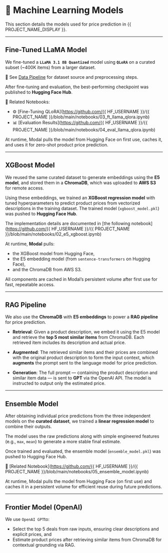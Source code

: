 # 🧠 Machine Learning Models

This section details the models used for price prediction in {{ PROJECT_NAME_DISPLAY }}.

---

## Fine-Tuned LLaMA Model

We fine-tuned a **`LLaMA 3.1 8B Quantized`** model using **`QLoRA`**  on a curated subset (~400K items) from a larger dataset.

🔗 See [Data Pipeline](data.md) for dataset source and preprocessing steps.

After fine-tuning and evaluation, the best-performing checkpoint was published to **Hugging Face Hub**.

📓 Related Notebooks:

- ⚙️ [Fine-Tuning QLoRA](https://github.com/{{ HF_USERNAME }}/{{ PROJECT_NAME }}/blob/main/notebooks/03_ft_llama_qlora.ipynb)
- 📊 [Evaluation Results](https://github.com/{{ HF_USERNAME }}/{{ PROJECT_NAME }}/blob/main/notebooks/04_eval_llama_qlora.ipynb)

At runtime, Modal pulls the model from Hugging Face on first use, caches it, and uses it for zero-shot product price prediction.

---

## XGBoost Model

We reused the same curated dataset to generate embeddings using the **E5 model**, and stored them in a **ChromaDB**, which was uploaded to **AWS S3** for remote access.

Using these embeddings, we trained an **XGBoost regression model** with tuned hyperparameters to predict product prices from vectorized descriptions in the training dataset. The trained model (`xgboost_model.pkl`) was pushed to **Hugging Face Hub**.

The implementation details are documented in [the following notebook](https://github.com/{{ HF_USERNAME }}/{{ PROJECT_NAME }}/blob/main/notebooks/02_e5_xgboost.ipynb)

At runtime, **Modal** pulls:

* the XGBoost model from Hugging Face,
* the E5 embedding model (from `sentence-transformers` on Hugging Face),
* and the ChromaDB from AWS S3.

All components are cached in Modal’s persistent volume after first use for fast, repeatable access.

---

## RAG Pipeline

We also use the **ChromaDB** with **E5 embeddings** to power a **RAG pipeline** for price prediction.

* **Retrieval**: Given a product description, we embed it using the E5 model and retrieve the **top 5 most similar items** from ChromaDB. Each retrieved item includes its description and actual price.

* **Augmented**: The retrieved similar items and their prices are combined with the original product description to form the input context, which **augments** the prompt sent to the language model for price prediction.

* **Generation**: The full prompt — containing the product description and similar item data — is sent to **GPT** via the OpenAI API. The model is instructed to output only the estimated price.

---

## Ensemble Model

After obtaining individual price predictions from the three independent models on the **curated dataset**, we trained a **linear regression model** to combine their outputs.

The model uses the raw predictions along with simple engineered features (e.g., `max`, `mean`) to generate a more stable final estimate.

Once trained and evaluated, the ensemble model (`ensemble_model.pkl`) was pushed to Hugging Face Hub.

📓 [Related Notebook](https://github.com/{{ HF_USERNAME }}/{{ PROJECT_NAME }}/blob/main/notebooks/05_ensemble_model.ipynb)

At runtime, Modal pulls the model from Hugging Face (on first use) and caches it in a persistent volume for efficient reuse during future predictions.

---

## Frontier Model (OpenAI)

We use `OpenAI GPT`to:

- Select the top 5 deals from raw inputs, ensuring clear descriptions and explicit prices, and 
- Estimate product prices after retrieving similar items from ChromaDB for contextual grounding via RAG.